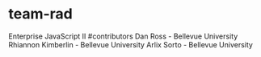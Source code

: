 # team-rad
Enterprise JavaScript II
#contributors
Dan Ross - Bellevue University
Rhiannon Kimberlin - Bellevue University
Arlix Sorto - Bellevue University